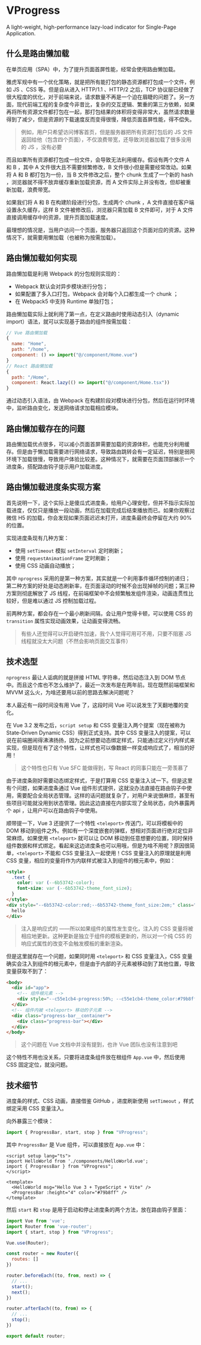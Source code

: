 # VProgress

A light-weight, high-performance lazy-load indicator for Single-Page Application.

## 什么是路由懒加载

在单页应用（SPA）中，为了提升页面首屏性能，经常会使用路由懒加载。

雅虎军规中有一个优化策略，就是把所有能打包的静态资源都打包成一个文件，例如 JS 、CSS 等。但是自从进入 HTTP/1.1 、HTTP/2 之后，TCP 协议层已经做了很大程度的优化，对于前端来说，请求数量不再是一个迫在眉睫的问题了。另一方面，现代前端工程的复杂度今非昔比，复杂的交互逻辑、繁重的第三方依赖，如果再将所有资源文件都打包在一起，那打包结果的体积将变得非常大，虽然请求数量得到了减少，但是资源的下载速度反而变得很慢，降低页面首屏性能，得不偿失。

> 例如，用户只希望访问博客首页，但是服务器把所有资源打包后的 JS 文件返回给他（包含四个页面），不仅浪费带宽，还导致浏览器加载了很多没用的 JS ，没有必要

而且如果所有资源都打包成一份文件，会导致无法利用缓存。假设有两个文件 A 和 B ，其中 A 文件很大且不需要频繁修改，B 文件很小但是需要经常改动。如果将 A 和 B 都打包为一份，当 B 文件修改之后，整个 chunk 生成了一个新的 hash ，浏览器就不得不放弃缓存重新加载资源，而 A 文件实际上并没有改，但却被重新加载，浪费带宽。

如果我们将 A 和 B 在构建阶段进行分包，生成两个 chunk ，A 文件直接在客户端设置永久缓存，这样 B 文件被修改后，浏览器只需加载 B 文件即可，对于 A 文件直接调用缓存中的资源，提升页面加载速度。

最理想的情况是，当用户访问一个页面，服务器只返回这个页面对应的资源。这种情况下，就需要用懒加载（也被称为按需加载）。

## 路由懒加载如何实现

路由懒加载是利用 Webpack 的分包规则实现的：

- Webpack 默认会对异步模块进行分包；
- 如果配置了多入口打包，Webpack 会对每个入口都生成一个 chunk ；
- 在 Webpack5 中支持 Runtime 单独打包；

路由懒加载实际上就利用了第一点，在定义路由时使用动态引入（dynamic import）语法，就可以实现基于路由的组件按需加载：

```js
// Vue 路由懒加载
{
  name: "Home",
  path: "/home",
  component: () => import("@/component/Home.vue")
}
// React 路由懒加载
{
  path: "/Home",
  component: React.lazy(() => import("@/component/Home.tsx"))
}
```

通过动态引入语法，由 Webpack 在构建阶段对模块进行分包，然后在运行时环境中，监听路由变化，发送网络请求加载相应模块。

## 路由懒加载存在的问题

路由懒加载优点很多，可以减小页面首屏需要加载的资源体积，也能充分利用缓存。但是由于懒加载需要进行网络请求，导致路由跳转会有一定延迟，特别是弱网环境下加载很慢，导致用户体验比较差。这种情况下，就需要在页面顶部展示一个进度条，搭配路由钩子提示用户加载进度。

## 路由懒加载进度条实现方案

首先说明一下，这个实际上是傻瓜式进度条，给用户心理安慰，但并不指示实际加载进度，仅仅只是播放一段动画，然后在加载完成后结束播放而已。如果你观察过微信 H5 的加载，你会发现如果页面迟迟未打开，进度条最终会停留在大约 90% 的位置。

实现进度条现有几种方案：

- 使用 `setTimeout` 模拟 `setInterval` 定时刷新；
- 使用 `requestAnimationFrame` 定时刷新；
- 使用 CSS 动画自动播放；

其中 `nprogress` 采用的是第一种方案，其实就是一个利用事件循环控制的递归；第二种方案的好处是动态刷新率，在页面滚动的时候不会出现掉帧的问题；第三种方案则彻底解放了 JS 线程，在前端框架中不会频繁触发组件渲染，动画连贯性比较好，但是难以通过 JS 控制加载过程。

前两种方案，都会存在一个最小刷新间隔，会让用户觉得卡顿，可以使用 CSS 的 `transition` 属性实现动画效果，让动画变得流畅。

> 有些人还觉得可以开启硬件加速，我个人觉得可用可不用，只要不阻塞 JS 线程就没太大问题（不然会影响页面交互事件）

## 技术选型

`nprogress` 最让人诟病的就是拼接 HTML 字符串，然后动态注入到 DOM 节点中。而且这个库也不怎么维护了，最近一次发布是在两年前。现在既然前端框架和 MVVM 这么火，为啥还要用以前的思路去解决问题呢？

本人最近有一段时间没有用 Vue 了，这段时间 Vue 可以说发生了天翻地覆的变化。

在 Vue 3.2 发布之后，`script setup` 和 CSS 变量注入两个提案（现在被称为 State-Driven Dynamic CSS）得到正式支持。其中 CSS 变量注入的提案，可以说在前端圈闹得沸沸扬扬，因为之前想要动态绑定样式，只能通过定义行内样式来实现，但是现在有了这个特性，让样式也可以像数据一样变成响应式了，相当的好用！

> 这个特性也只有 Vue SFC 能做得到，写 React 的同事只能在一旁羡慕了

由于进度条刚好需要动态绑定样式，于是打算用 CSS 变量注入试一下。但是这里有个问题，如果进度条通过 Vue 组件形式提供，这就没办法直接在路由钩子中使用，需要配合全局状态管理。这样的话问题就复杂了，对用户来说很麻烦，甚至有些项目可能就没用到状态管理。因此这边直接在内部实现了全局状态，向外暴露两个 api ，让用户可以在路由钩子中使用。

顺带提一下，Vue 3 还提供了一个特性 `<teleport>` 传送门，可以将模板中的 DOM 移动到组件之外。例如有一个深度嵌套的弹框，想相对页面进行绝对定位非常麻烦。如果使用 `<teleport>` 就可以让 DOM 移动到任意想要的位置，同时保持组件数据和样式绑定。看起来这边进度条也可以用哦，但是为啥不用呢？原因很简单，`<teleport>` 不能和 CSS 变量注入一起使用！CSS 变量注入的原理就是利用 CSS 变量，相应的变量将作为内联样式被注入到组件的根元素中，例如：

```html
<style>
  .text {
    color: var (--6b53742-color);
    font-size: var (--6b53742-theme_font_size);
  }
</style>
<div style="--6b53742-color:red;--6b53742-theme_font_size:2em;" class="text">
  hello
</div>
```

> 注入是响应式的 ——所以如果组件的属性发生变化，注入的 CSS 变量将被相应地更新。这种更新是独立于组件的模板更新的，所以对一个纯 CSS 的响应式属性的改变不会触发模板的重新渲染。

但是这里就存在一个问题，如果同时用 `<teleport>` 和 CSS 变量注入，CSS 变量确实会注入到组件的根元素中，但是由于内部的子元素被移动到了其他位置，导致变量获取不到了：

```html
<body>
  <div id="app">
    <!-- 组件根元素 -->
    <div style="--c55e1cb4-progress:50%; --c55e1cb4-theme_color:#79b8ff;"></div>
  </div>
  <!-- 组件内被 <teleport> 移动的子元素 -->
  <div class="progress-bar__container">
    <div class="progress-bar"></div>
  </div>
</body>
```

> 这个问题在 Vue 文档中并没有提到，也许 Vue 团队也没有注意到吧

这个特性不用也没关系，只要将进度条组件放在根组件 `App.vue` 中，然后使用 CSS 固定定位，就没问题。

## 技术细节

进度条的样式、CSS 动画，直接借鉴 GitHub ，进度刷新使用 `setTimeout` ，样式绑定采用 CSS 变量注入。

向外暴露三个模块：

```ts
import { ProgressBar, start, stop } from "VProgress";
```

其中 `ProgressBar` 是 Vue 组件，可以直接放在 `App.vue` 中：

```vue
<script setup lang="ts">
import HelloWorld from './components/HelloWorld.vue';
import { ProgressBar } from "VProgress";
</script>

<template>
  <HelloWorld msg="Hello Vue 3 + TypeScript + Vite" />
  <ProgressBar :height="4" color="#79b8ff" />
</template>
```

然后 `start` 和 `stop` 是用于启动和停止进度条的两个方法，放在路由钩子里面：

```js
import Vue from 'vue';
import Router from 'vue-router';
import { start, stop } from "VProgress";

Vue.use(Router);

const router = new Router({
  routes: []
})

router.beforeEach((to, from, next) => {
  // ...
  start();
  next();
})

router.afterEach((to, from) => {
  // ...
  stop();
})

export default router;
```